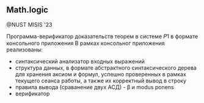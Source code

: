 ## Math.logic
@NUST MISIS '23

Программа-верификатор доказательств теорем в системе 𝑃1 в формате консольного приложения
В рамках консольног приложения реализованы:
- синтаксический анализатор входных выражений
- структура данных, в формате абстрактного синтаксического дерева для хранения аксиом
  и формул, успешно проверенных в рамках текущего сеанса работы, а также их корректный вывод в строку
- правила вывода (сраванение двух АСД) - β и modus ponens
- верификатор

